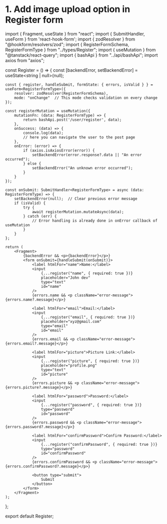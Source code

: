 # 1. Add image upload option in Register form

import { Fragment, useState } from "react";
import { SubmitHandler, useForm } from 'react-hook-form';
import { zodResolver } from "@hookform/resolvers/zod";
import { RegisterFormSchema, RegisterFormType } from "../types/Register";
import { useMutation } from "@tanstack/react-query";
import { bashApi } from "../api/bashApi";
import axios from "axios";

const Register = () => {
const [backendError, setBackendError] = useState<string | null>(null);

    const { register, handleSubmit, formState: { errors, isValid } } = useForm<RegisterFormType>({
        resolver: zodResolver(RegisterFormSchema),
        mode: "onChange"  // This mode checks validation on every change
    });

    const registerMutation = useMutation({
        mutationFn: (data: RegisterFormType) => {
            return bashApi.post('/user/register', data);
        },
        onSuccess: (data) => {
            console.log(data);
            // here you can navigate the user to the post page
        },
        onError: (error) => {
            if (axios.isAxiosError(error)) {
                setBackendError(error.response?.data || "An error occurred");
            } else {
                setBackendError("An unknown error occurred");
            }
        }
    });

    const onSubmit: SubmitHandler<RegisterFormType> = async (data: RegisterFormType) => {
        setBackendError(null);  // Clear previous error message
        if (isValid) {
            try {
                await registerMutation.mutateAsync(data);
            } catch (err) {
                // Error handling is already done in onError callback of useMutation
            }
        }
    };

    return (
        <Fragment>
            {backendError && <p>{backendError}</p>}
            <form onSubmit={handleSubmit(onSubmit)}>
                <label htmlFor="name">Name:</label>
                <input
                    {...register("name", { required: true })}
                    placeholder="John dev"
                    type="text"
                    id="name"
                />
                {errors.name && <p className="error-message">{errors.name?.message}</p>}

                <label htmlFor="email">Email:</label>
                <input
                    {...register("email", { required: true })}
                    placeholder="xyz@gmail.com"
                    type="email"
                    id="email"
                />
                {errors.email && <p className="error-message">{errors.email?.message}</p>}

                <label htmlFor="picture">Picture Link:</label>
                <input
                    {...register("picture", { required: true })}
                    placeholder="profile.png"
                    type="text"
                    id="picture"
                />
                {errors.picture && <p className="error-message">{errors.picture?.message}</p>}

                <label htmlFor="password">Password:</label>
                <input
                    {...register("password", { required: true })}
                    type="password"
                    id="password"
                />
                {errors.password && <p className="error-message">{errors.password?.message}</p>}

                <label htmlFor="confirmPassword">Confirm Password:</label>
                <input
                    {...register("confirmPassword", { required: true })}
                    type="password"
                    id="confirmPassword"
                />
                {errors.confirmPassword && <p className="error-message">{errors.confirmPassword?.message}</p>}

                <button type="submit">
                    Submit
                </button>
            </form>
        </Fragment>
    );
};

export default Register;
